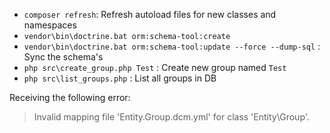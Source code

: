 * `composer refresh`: Refresh autoload files for new classes and namespaces
* `vendor\bin\doctrine.bat orm:schema-tool:create`
* `vendor\bin\doctrine.bat orm:schema-tool:update --force --dump-sql` : Sync the schema's
* `php src\create_group.php Test` : Create new group named `Test`
* `php src\list_groups.php` : List all groups in DB

Receiving the following error:
> Invalid mapping file 'Entity.Group.dcm.yml' for class 'Entity\Group'.
